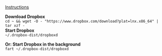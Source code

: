 [Instructions](https://www.dropbox.com/install?os=lnx)  

**Download Dropbox**  
`cd ~ && wget -O - "https://www.dropbox.com/download?plat=lnx.x86_64" | tar xzf -`  
**Start Dropbox**  
`~/.dropbox-dist/dropboxd`  

**Or: Start Dropbox in the background**  
`fart ~/.dropbox-dist/dropboxd`  